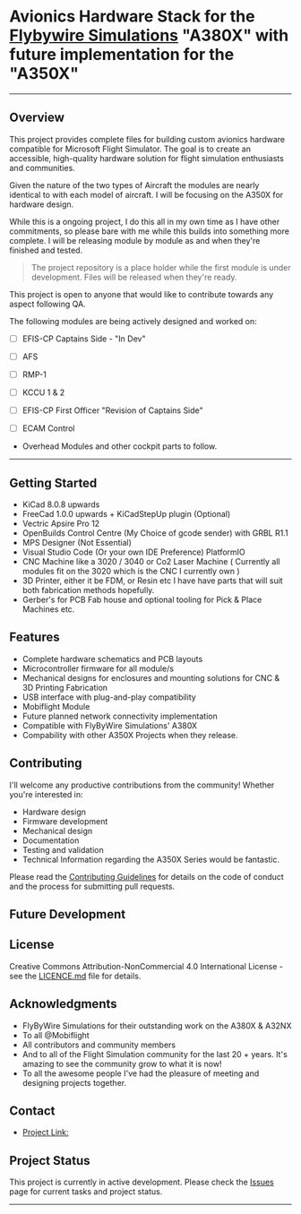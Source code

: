 # Avionics Hardware Stack for the [Flybywire Simulations](https://flybywiresim.com/) "A380X" with future implementation for the "A350X" 
---


## Overview


This project provides complete files for building custom avionics hardware compatible for Microsoft Flight Simulator. The goal is to create an accessible, high-quality hardware solution for flight simulation enthusiasts and communities.


Given the nature of the two types of Aircraft the modules are nearly identical to with each model of aircraft.  I will be focusing on the A350X for hardware design.

While this is a ongoing project,  I do this all in my own time as I have other commitments, so please bare with me while this builds into something more complete.  I will be releasing module by module as and when they're finished and tested.

> The project repository is a place holder while the first module is under development.
> Files will be released when they're ready.

This project is open to anyone that would like to contribute towards any aspect following QA. 

The following modules are being actively designed and worked on:

- [ ] EFIS-CP Captains Side - "In Dev"
- [ ] AFS 
- [ ] RMP-1
- [ ] KCCU 1 & 2
- [ ] EFIS-CP First Officer "Revision of Captains Side"
- [ ] ECAM Control


- Overhead Modules and other cockpit parts to follow.
---

## Getting Started

- KiCad 8.0.8 upwards
- FreeCad 1.0.0 upwards + KiCadStepUp plugin (Optional)
- Vectric Apsire Pro 12
- OpenBuilds Control Centre (My Choice of gcode sender) with GRBL R1.1
- MPS Designer (Not Essential)
- Visual Studio Code (Or your own IDE Preference) PlatformIO
- CNC Machine like a 3020 / 3040 or Co2 Laser Machine ( Currently all modules fit on the 3020 which is the CNC I currently own )
- 3D Printer, either it be FDM, or Resin etc I have have parts that will suit both fabrication methods hopefully.
- Gerber's for PCB Fab house and optional tooling for Pick & Place Machines etc.

## Features

- Complete hardware schematics and PCB layouts
- Microcontroller firmware for all module/s
- Mechanical designs for enclosures and mounting solutions for CNC & 3D Printing Fabrication
- USB interface with plug-and-play compatibility
- Mobiflight Module
- Future planned network connectivity implementation
- Compatible with FlyByWire Simulations' A380X
- Compability with other A350X Projects when they release.

## Contributing

I'll welcome any productive contributions from the community! Whether you're interested in:

- Hardware design
- Firmware development
- Mechanical design
- Documentation
- Testing and validation
- Technical Information regarding the A350X Series would be fantastic.

Please read the [Contributing Guidelines](CONTRIBUTING.md) for details on the code of conduct and the process for submitting pull requests.

## Future Development



## License

Creative Commons Attribution-NonCommercial 4.0 International License - see the [LICENCE.md](LICENCE.md.md) file for details.



## Acknowledgments

- FlyByWire Simulations for their outstanding work on the A380X & A32NX
- To all @Mobiflight
- All contributors and community members
- And to all of the Flight Simulation community for the last 20 + years. It's amazing to see the community grow to what it is now!
- To all the awesome people I've had the pleasure of meeting and designing projects together.

## Contact

- [Project Link: ](https://github.com/Pwoodlock/Airbus-A350X-A380X)

## Project Status

This project is currently in active development. Please check the [Issues](issues) page for current tasks and project status.

---
